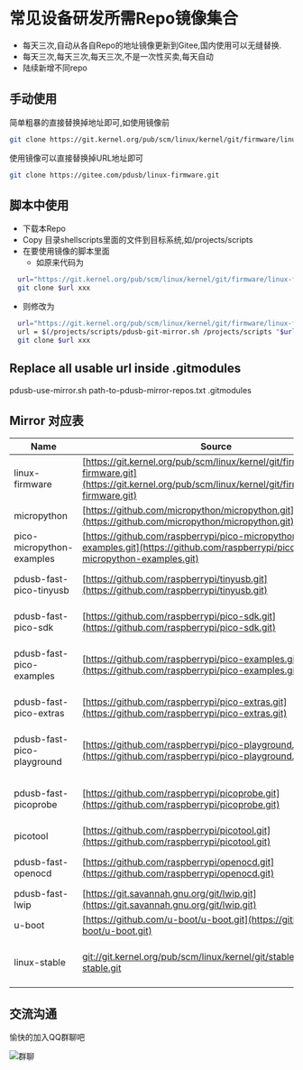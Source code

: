 
# 常见设备研发所需Repo镜像集合

- 每天三次,自动从各自Repo的地址镜像更新到Gitee,国内使用可以无缝替换.
- 每天三次,每天三次,每天三次,不是一次性买卖,每天自动
- 陆续新增不同repo

## 手动使用

简单粗暴的直接替换掉地址即可,如使用镜像前
```Bash
git clone https://git.kernel.org/pub/scm/linux/kernel/git/firmware/linux-firmware.git my-firmware
```
使用镜像可以直接替换掉URL地址即可
```Bash
git clone https://gitee.com/pdusb/linux-firmware.git
```

## 脚本中使用

- 下载本Repo
- Copy 目录shellscripts里面的文件到目标系统,如/projects/scripts
- 在要使用镜像的脚本里面
  - 如原来代码为
```Bash
  url="https://git.kernel.org/pub/scm/linux/kernel/git/firmware/linux-firmware.git"
  git clone $url xxx
```
  - 则修改为
```Bash
  url="https://git.kernel.org/pub/scm/linux/kernel/git/firmware/linux-firmware.git"
  url = $(/projects/scripts/pdusb-git-mirror.sh /projects/scripts "$url")
  git clone $url xxx
```

## Replace all usable url inside .gitmodules
pdusb-use-mirror.sh path-to-pdusb-mirror-repos.txt .gitmodules
## Mirror 对应表

| Name  |  Source  |  Gitee  | 
|---|---|---|
| linux-firmware | [https://git.kernel.org/pub/scm/linux/kernel/git/firmware/linux-firmware.git](https://git.kernel.org/pub/scm/linux/kernel/git/firmware/linux-firmware.git) | [https://gitee.com/pdusb/linux-firmware.git](https://gitee.com/pdusb/linux-firmware.git) | 
| micropython | [https://github.com/micropython/micropython.git](https://github.com/micropython/micropython.git) | [https://gitee.com/pdusb/micropython.git](https://gitee.com/pdusb/micropython.git) | 
| pico-micropython-examples | [https://github.com/raspberrypi/pico-micropython-examples.git](https://github.com/raspberrypi/pico-micropython-examples.git) | [https://gitee.com/pdusb/pico-micropython-examples.git](https://gitee.com/pdusb/pico-micropython-examples.git) | 
| pdusb-fast-pico-tinyusb | [https://github.com/raspberrypi/tinyusb.git](https://github.com/raspberrypi/tinyusb.git) | [https://gitee.com/pdusb/pdusb-fast-pico-tinyusb.git](https://gitee.com/pdusb/pdusb-fast-pico-tinyusb.git) | 
| pdusb-fast-pico-sdk | [https://github.com/raspberrypi/pico-sdk.git](https://github.com/raspberrypi/pico-sdk.git) | [https://gitee.com/pdusb/pdusb-fast-pico-sdk.git](https://gitee.com/pdusb/pdusb-fast-pico-sdk.git) | 
| pdusb-fast-pico-examples | [https://github.com/raspberrypi/pico-examples.git](https://github.com/raspberrypi/pico-examples.git) | [https://gitee.com/pdusb/pdusb-fast-pico-examples.git](https://gitee.com/pdusb/pdusb-fast-pico-examples.git) | 
| pdusb-fast-pico-extras | [https://github.com/raspberrypi/pico-extras.git](https://github.com/raspberrypi/pico-extras.git) | [https://gitee.com/pdusb/pdusb-fast-pico-extras.git](https://gitee.com/pdusb/pdusb-fast-pico-extras.git) | 
| pdusb-fast-pico-playground | [https://github.com/raspberrypi/pico-playground.git](https://github.com/raspberrypi/pico-playground.git) | [https://gitee.com/pdusb/pdusb-fast-pico-playground.git](https://gitee.com/pdusb/pdusb-fast-pico-playground.git) | 
| pdusb-fast-picoprobe | [https://github.com/raspberrypi/picoprobe.git](https://github.com/raspberrypi/picoprobe.git) | [https://gitee.com/pdusb/pdusb-fast-picoprobe.git](https://gitee.com/pdusb/pdusb-fast-picoprobe.git) | 
| picotool | [https://github.com/raspberrypi/picotool.git](https://github.com/raspberrypi/picotool.git) | [https://github.com/raspberrypi/picotool.git](https://github.com/raspberrypi/picotool.git) | 
| pdusb-fast-openocd | [https://github.com/raspberrypi/openocd.git](https://github.com/raspberrypi/openocd.git) | [https://gitee.com/pdusb/pdusb-fast-openocd.git](https://gitee.com/pdusb/pdusb-fast-openocd.git) | 
| pdusb-fast-lwip | [https://git.savannah.gnu.org/git/lwip.git](https://git.savannah.gnu.org/git/lwip.git) | [https://gitee.com/pdusb/pdusb-fast-lwip.git](https://gitee.com/pdusb/pdusb-fast-lwip.git) | 
| u-boot | [https://github.com/u-boot/u-boot.git](https://github.com/u-boot/u-boot.git) | [https://gitee.com/pdusb/u-boot.git](https://gitee.com/pdusb/u-boot.git) | 
| linux-stable | [git://git.kernel.org/pub/scm/linux/kernel/git/stable/linux-stable.git](git://git.kernel.org/pub/scm/linux/kernel/git/stable/linux-stable.git) | [https://mirrors.tuna.tsinghua.edu.cn/git/linux-stable.git](https://mirrors.tuna.tsinghua.edu.cn/git/linux-stable.git) | 


## 交流沟通

愉快的加入QQ群聊吧

![群聊](https://gitee.com/pdusb/pdusb-fast-pico/raw/master/img/pdusb-qq-group.png)

